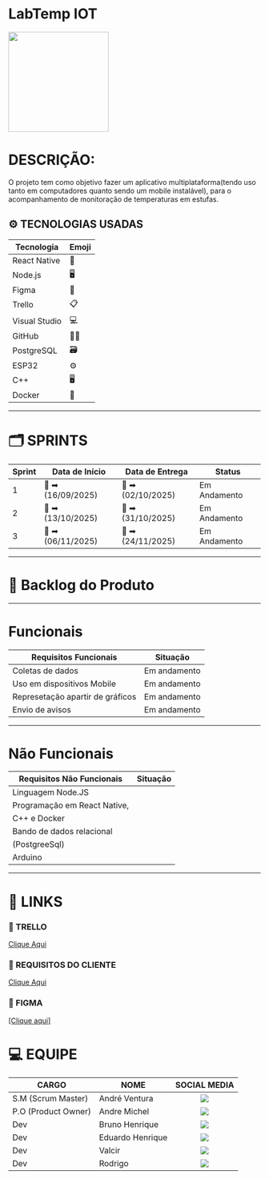 # LabTemp IOT
<img src="../Projeto-ABP/frontend/src/assets/Logo_LabConnect.jpeg" width="200" height="200">

<h1>DESCRIÇÃO:</h1>    
O projeto tem como objetivo fazer um aplicativo multiplataforma(tendo uso tanto em computadores quanto sendo um mobile instalável), para o acompanhamento 
de monitoração de temperaturas em estufas. 
</div>

## ⚙️ TECNOLOGIAS USADAS

| Tecnologia       | Emoji  |
|------------------|--------|
| React Native     | 📱     |
| Node.js          | 🖥️     |
| Figma            | 🎨     |
| Trello           | 📋     |
| Visual Studio    | 💻     |
| GitHub           | 🧑‍💻     |
| PostgreSQL       | 🗃️     |
| ESP32            | ⚙️     |
| C++              | 🖥️     |
| Docker           | 🐳     |
---

# 🗂️ SPRINTS
| Sprint | Data de Início | Data de Entrega | Status  |
|--------|----------------|-----------------|---------|
|  1     | :calendar: ➡ (16/09/2025) | 📆 ➡ (02/10/2025) |  Em Andamento |
|  2     | :calendar: ➡ (13/10/2025) | 📆 ➡ (31/10/2025) |  Em Andamento |
|  3     | :calendar: ➡ (06/11/2025) | 📆 ➡ (24/11/2025) |  Em Andamento |

---



# 📌 Backlog do Produto
---
# Funcionais
|     Requisitos Funcionais     |    Situação  |
|-------------------------------|--------------|
|Coletas de dados               | Em andamento | 
|Uso em dispositivos Mobile     | Em andamento |
|Represetação apartir de gráficos| Em andamento |
|Envio de avisos                | Em andamento |
---
# Não Funcionais
|  Requisitos Não Funcionais    |  Situação    |   
|-------------------------------|--------------| 
|Linguagem Node.JS              |              |
|Programação em React Native,   |              |
|C++ e Docker                   |              |
|Bando de dados relacional      |              |
|(PostgreeSql)                  |              |
|Arduino                        |              |


-----------------------------------------------------------------------------------

# 🔗 LINKS

### 🧮 TRELLO 
[Clique Aqui]()

### 📖 REQUISITOS DO CLIENTE
[Clique Aqui]()

### 🎨 FIGMA
<a target="_blank" href="https://www.figma.com/design/y0pcSNOmPBO2klzKAnKfZT/Untitled?node-id=0-1&p=f&t=GzqOL1SNGfxnOhwj-0">[Clique aqui]</a>

# :computer: EQUIPE

|CARGO | NOME| SOCIAL MEDIA |
|------|-----|:--------------:|
| S.M (Scrum Master) |   André Ventura   |     <a target="_blank" href="https://github.com/AndreHVentura"><img  src="https://skillicons.dev/icons?i=github"></a>|
| P.O (Product Owner)     |   Andre Michel   |     <a target="_blank" href="https://github.com/andremc331"><img  src="https://skillicons.dev/icons?i=github"></a>| 
| Dev     |   Bruno Henrique   |     <a target="_blank" href="https://github.com/BrunoHenrique258"><img  src="https://skillicons.dev/icons?i=github"></a>|  
| Dev     |   Eduardo Henrique  |     <a target="_blank" href="https://github.com/EduardoBrito2"><img src="https://skillicons.dev/icons?i=github"></a>|  
| Dev     |   Valcir  |     <a target="_blank" href="https://github.com/valcir-jr"><img  src="https://skillicons.dev/icons?i=github"></a>|     
| Dev     |   Rodrigo   |     <a target="_blank" href="https://github.com/rodrigoaslima"><img  src="https://skillicons.dev/icons?i=github"></a>|  
